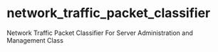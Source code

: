# network_traffic_packet_classifier
Network Traffic Packet Classifier For Server Administration and Management Class
